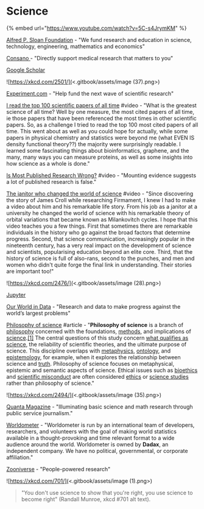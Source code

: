 # Science

{% embed url="https://www.youtube.com/watch?v=5C-s4JrymKM" %}

[Alfred P. Sloan Foundation](https://sloan.org) - "We fund research and education in science, technology, engineering, mathematics and economics"

[Consano ](https://consano.org)- "Directly support
&#x20;medical research that
&#x20;matters to you"

[Google Scholar](https://scholar.google.com)

![https://xkcd.com/2501/](<.gitbook/assets/image (37).png>)

[Experiment.com](https://experiment.com) - "Help fund the next wave of scientific research"

[I read the top 100 scientific papers of all time](https://www.youtube.com/watch?v=4sLWRScmfH0) #video - "What is the greatest science of all time? Well by one measure, the most cited papers of all time, ie those papers that have been referenced the most times in other scientific papers. So, as a challenge I tried to read the top 100 most cited papers of all time. This went about as well as you could hope for actually, while some papers in physical chemistry and statistics were beyond me (what EVEN IS density functional theory??) the majority were surprisingly readable. I learned some fascinating things about bioinformatics, graphene, and the many, many ways you can measure proteins, as well as some insights into how science as a whole is done."

[Is Most Published Research Wrong?](https://www.youtube.com/watch?v=42QuXLucH3Q) #video - "Mounting evidence suggests a lot of published research is false."

[The janitor who changed the world of science](https://www.youtube.com/watch?v=IhgQxCVlaYQ\&list=TLPQMTIwMzIwMjIWRv7NWkjfCQ\&index=2) #video - "Since discovering the story of James Croll while researching Firmament, I knew I had to make a video about him and his remarkable life story. From his job as a janitor at a university he changed the world of science with his remarkable theory of orbital variations that became known as Milankovitch cycles. I hope that this video teaches you a few things. First that sometimes there are remarkable individuals in the history who go against the broad factors that determine progress. Second, that science communication, increasingly popular in the nineteenth century, has a very real impact on the development of science and scientists, popularising education beyond an elite core. Third, that the history of science is full of also-rans, second to the punches, and men and women who didn't quite forge the final link in understanding. Their stories are important too!"



![https://xkcd.com/2476/](<.gitbook/assets/image (28).png>)

[Jupyter](https://jupyter.org)

[Our World in Data](https://ourworldindata.org) - "Research and data to make progress against the world’s largest problems"

[Philosophy of science](https://en.wikipedia.org/wiki/Philosophy\_of\_science) #article - "**Philosophy of science** is a branch of [philosophy](https://en.wikipedia.org/wiki/Philosophy) concerned with the foundations, [methods](https://en.wikipedia.org/wiki/Methodology), and implications of [science](https://en.wikipedia.org/wiki/Science).[\[1\]](https://en.wikipedia.org/wiki/Philosophy\_of\_science#cite\_note-1) The central questions of this study concern [what qualifies as science](https://en.wikipedia.org/wiki/Demarcation\_problem), the reliability of scientific theories, and the ultimate purpose of science. This discipline overlaps with [metaphysics](https://en.wikipedia.org/wiki/Metaphysics), [ontology](https://en.wikipedia.org/wiki/Ontology), and [epistemology](https://en.wikipedia.org/wiki/Epistemology), for example, when it explores the relationship between science and [truth](https://en.wikipedia.org/wiki/Truth). Philosophy of science focuses on metaphysical, epistemic and semantic aspects of science. Ethical issues such as [bioethics](https://en.wikipedia.org/wiki/Bioethics) and [scientific misconduct](https://en.wikipedia.org/wiki/Scientific\_misconduct) are often considered [ethics](https://en.wikipedia.org/wiki/Ethics) or [science studies](https://en.wikipedia.org/wiki/Science\_studies) rather than philosophy of science."

![https://xkcd.com/2494/](<.gitbook/assets/image (35).png>)

[Quanta Magazine](https://www.quantamagazine.org) - "Illuminating basic science and math research through public service journalism."

[Worldometer](https://www.worldometers.info) - "Worldometer is run by an international team of developers, researchers, and volunteers with the goal of making world statistics available in a thought-provoking and time relevant format to a wide audience around the world. Worldometer is owned by **Dadax**, an independent company. We have no political, governmental, or corporate affiliation."

[Zooniverse](https://www.zooniverse.org) - "People-powered research"

![https://xkcd.com/701/](<.gitbook/assets/image (1).png>)

> "You don't use science to show that you're right, you use science to become right" (Randall Munroe, xkcd #701 alt text).
